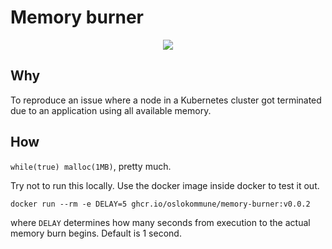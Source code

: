 # Memory burner

<div style="width: 100%; display: flex; justify-content: center;">
  <img src="https://i.kym-cdn.com/photos/images/original/000/000/130/disaster-girl.jpg"/>
</div>

## Why

To reproduce an issue where a node in a Kubernetes cluster got terminated due
to an application using all available memory.

## How

`while(true) malloc(1MB)`, pretty much.

Try not to run this locally. Use the docker image inside docker to test it out.

```shell
docker run --rm -e DELAY=5 ghcr.io/oslokommune/memory-burner:v0.0.2
```

where `DELAY` determines how many seconds from execution to the actual memory
burn begins. Default is 1 second.
